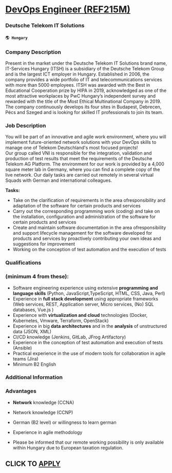 # [DevOps Engineer (REF215M)](https://www.remotewlb.com/apply/devops-engineer-ref215m-53476)  
### Deutsche Telekom IT Solutions  
#### `🌎 Hungary`  

### Company Description

Present in the market under the Deutsche Telekom IT Solutions brand name, IT-Services Hungary (ITSH) is a subsidiary of the Deutsche Telekom Group and is the largest ICT employer in Hungary. Established in 2006, the company provides a wide portfolio of IT and telecommunications services with more than 5000 employees. ITSH was awarded with the Best in Educational Cooperation prize by HIPA in 2019, acknowledged as one of the most attractive workplaces by PwC Hungary’s independent survey and rewarded with the title of the Most Ethical Multinational Company in 2019. The company continuously develops its four sites in Budapest, Debrecen, Pécs and Szeged and is looking for skilled IT professionals to join its team.

### Job Description

You will be part of an innovative and agile work environment, where you will implement future-oriented network solutions with your DevOps skills to manage one of Telekom Deutschland's most focused projects!  
Our group called VNI is responsible for the integration, validation and production of test results that meet the requirements of the Deutsche Telekom AG Platform. The environment for our work is provided by a 4,000 square meter lab in Germany, where you can find a complete copy of the live network. Our daily tasks are carried out remotely in several virtual Squads with German and international colleagues.  
  
 **Tasks:**

  * Take on the clarification of requirements in the area of ​​responsibility and adaptation of the software for certain products and services
  * Carry out the corresponding programming work (coding) and take on the installation, configuration and administration of the software for certain products and services
  * Create and maintain software documentation in the area of ​​responsibility and support lifecycle management for the software developed for products and services by proactively contributing your own ideas and suggestions for improvement
  * Working on the conception of test automation and the execution of tests

### Qualifications

### (minimum 4 from these):

  * Software engineering experience using extensive **programming and language skills** (Python, JavaScript,TypeScript, HTML, CSS, Java, Perl)
  * Experience in **full stack development** using appropriate frameworks (Web services, REST, Application server, Micro services, (No) SQL databases, Vue.js )
  * Experience with **virtualization and cloud** technologies (Docker, Kubernetes, Vmware, Terraform, OpenStack)
  * Experience in big **data architectures** and in the **analysis** of unstructured data (JSON, XML)
  * CI/CD knowledge (Jenkins, GitLab, JFrog Artifactory)
  * Experience in the conception of test automation and execution of tests (Ansible)
  * Practical experience in the use of modern tools for collaboration in agile teams (Jira)
  * Minimum B2 English

### Additional Information

### Advantages

  * **Network** knowledge (CCNA)
  * Network knowledge (CCNP)
  * German (B2 level) or willingness to learn german
  * Experience in agile methodology

* Please be informed that our remote working possibility is only available within Hungary due to European taxation regulation.

  
## CLICK TO [APPLY](https://www.remotewlb.com/apply/devops-engineer-ref215m-53476)

